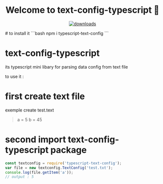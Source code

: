 <h1 align="center">Welcome to text-config-typescript 👋</h1>
<p align="center">
<a href="https://www.npmjs.com/package/typescript-text-config">
    <img alt="downloads" src="" target="_blank" />
  </a>
</p>
# to install it
```bash
npm i typescript-text-config
```

# text-config-typescript
its typescript mini libary for parsing data config from text file 

to use it :
# first create text file
exemple create test.text
> a = 5 b = 45


# second import text-config-typescript package
```javascript
const textconfig = require('typescript-text-config');
var file = new textconfig.TextConfig('test.txt');
console.log(file.getItem('a'));
// output : 5
```
